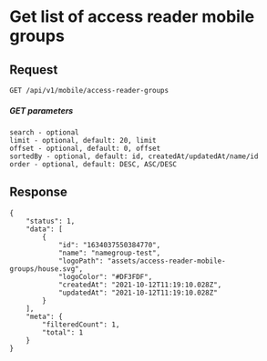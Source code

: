 # Get list of access reader mobile groups

## Request
    GET /api/v1/mobile/access-reader-groups
    
##### GET parameters
```
search - optional
limit - optional, default: 20, limit
offset - optional, default: 0, offset
sortedBy - optional, default: id, createdAt/updatedAt/name/id
order - optional, default: DESC, ASC/DESC
```

## Response

```JSON5
{
    "status": 1,
    "data": [
        {
            "id": "1634037550384770",
            "name": "namegroup-test",
            "logoPath": "assets/access-reader-mobile-groups/house.svg",
            "logoColor": "#DF3FDF",
            "createdAt": "2021-10-12T11:19:10.028Z",
            "updatedAt": "2021-10-12T11:19:10.028Z"
        }
    ],
    "meta": {
        "filteredCount": 1,
        "total": 1
    }
}
```